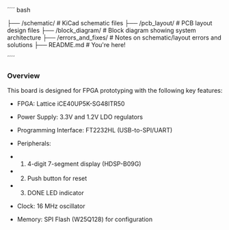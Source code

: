 ´´´´ bash

├── /schematic/             # KiCad schematic files
├── /pcb_layout/            # PCB layout design files
├── /block_diagram/         # Block diagram showing system architecture
├── /errors_and_fixes/      # Notes on schematic/layout errors and solutions
├── README.md               # You're here!

´´´´
### Overview
This board is designed for FPGA prototyping with the following key features:

-  FPGA: Lattice iCE40UP5K-SG48ITR50

- Power Supply: 3.3V and 1.2V LDO regulators

- Programming Interface: FT2232HL (USB-to-SPI/UART)

- Peripherals:

- 1. 4-digit 7-segment display (HDSP-B09G)

- 2. Push button for reset

- 3. DONE LED indicator

- Clock: 16 MHz oscillator

- Memory: SPI Flash (W25Q128) for configuration

